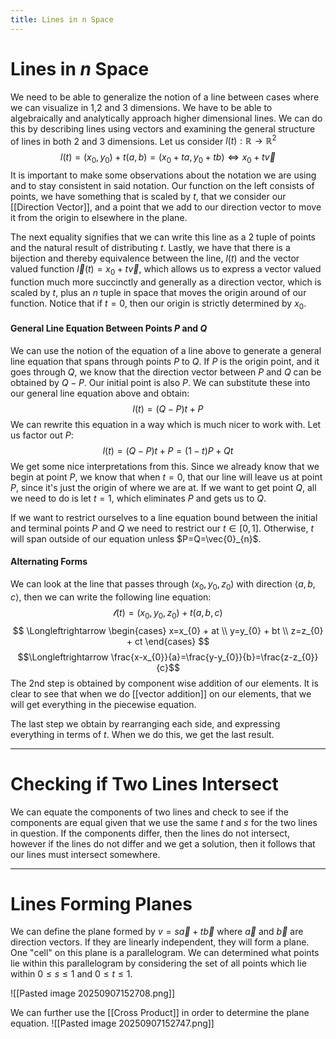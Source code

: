 ```yaml
---
title: Lines in n Space
---
```

# Lines in $n$ Space

We need to be able to generalize the notion of a line between cases where we can visualize in 1,2 and 3 dimensions. We have to be able to algebraically and analytically approach higher dimensional lines. We can do this by describing lines using vectors and examining the general structure of lines in both 2 and 3 dimensions. Let us consider $l(t) : \mathbb{R} \to \mathbb{R}^2$
$$l(t) = (x_{0},y_{0}) + t(a,b) = (x_{0}+ta,y_{0}+tb) \Longleftrightarrow x_{0}+t\vec{v}$$
It is important to make some observations about the notation we are using and to stay consistent in said notation. Our function on the left consists of points, we have something that is scaled by $t$, that we consider our [[Direction Vector]], and a point that we add to our direction vector to move it from the origin to elsewhere in the plane. 

The next equality signifies that we can write this line as a 2 tuple of points and the natural result of distributing $t$. Lastly, we have that there is a bijection and thereby equivalence between the line, $l(t)$ and the vector valued function $\vec{l}(t) = x_{0} + t\vec{v}$, which allows us to express a vector valued function much more succinctly and generally as a direction vector, which is scaled by $t$, plus an $n$ tuple in space that moves the origin around of our function. Notice that if $t=0$, then our origin is strictly determined by $x_{0}$.  
#### General Line Equation Between Points $P$ and $Q$ 
We can use the notion of the equation of a line above to generate a general line equation that spans through points $P$ to $Q$. If $P$ is the origin point, and it goes through $Q$, we know that the direction vector between $P$ and $Q$ can be obtained by $Q-P$. Our initial point is also $P$. We can substitute these into our general line equation above and obtain:
$$l(t)=(Q-P)t + P$$
We can rewrite this equation in a way which is much nicer to work with. Let us factor out $P$:
$$l(t)=(Q-P)t + P=(1-t)P+Qt$$
We get some nice interpretations from this. Since we already know that we begin at point $P$, we know that when $t=0$, that our line will leave us at point $P$, since it's just the origin of where we are at. If we want to get point $Q$, all we need to do is let $t=1$, which eliminates $P$ and gets us to $Q$.

If we want to restrict ourselves to a line equation bound between the initial and terminal points $P$ and $Q$ we need to restrict our $t \in [0,1]$. Otherwise, $t$ will span outside of our equation unless $P=Q=\vec{0}_{n}$.  

#### Alternating Forms 
We can look at the line that passes through $(x_{0},y_{0},z_{0})$ with direction $\langle a,b,c \rangle$, then we can write the following line equation:
$$\mathcal{l}(t)=(x_{0},y_{0},z_{0})+t(a,b,c)$$
$$
\Longleftrightarrow  \begin{cases}    x=x_{0} + at  \\ y=y_{0} + bt \\   z=z_{0} + ct  \end{cases}
$$
$$\Longleftrightarrow \frac{x-x_{0}}{a}=\frac{y-y_{0}}{b}=\frac{z-z_{0}}{c}$$
The 2nd step is obtained by component wise addition of our elements. It is clear to see that when we do [[vector addition]] on our elements, that we will get everything in the piecewise equation. 

The last step we obtain by rearranging each side, and expressing everything in terms of $t$. When we do this, we get the last result.

---
# Checking if Two Lines Intersect
We can equate the components of two lines and check to see if the components are equal given that we use the same $t$ and $s$ for the two lines in question. If the components differ, then the lines do not intersect, however if the lines do not differ and we get a solution, then it follows that our lines must intersect somewhere. 

---
# Lines Forming Planes 
We can define the plane formed by $v=s\vec{a}+t\vec{b}$ where $\vec{a}$ and $\vec{b}$ are direction vectors. If they are linearly independent, they will form a plane.  One "cell" on this plane is a parallelogram. We can determined what points lie within this parallelogram by considering the set of all points which lie within $0 \leq s \leq 1$ and $0 \leq t \leq 1$. 

![[Pasted image 20250907152708.png]]

We can further use the [[Cross Product]] in order to determine the plane equation.
![[Pasted image 20250907152747.png]]
